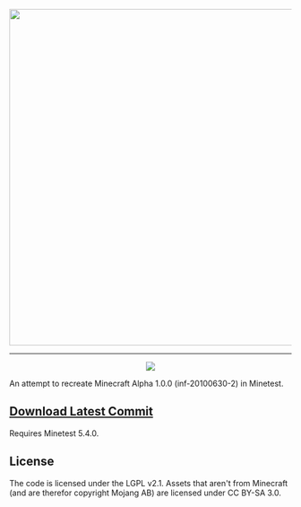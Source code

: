<p align="center"><img width=600 src="https://raw.githubusercontent.com/danil275487/minecraftnt/main/menu/header.png"></p>

---

<p align="center"><img src="https://i.imgur.com/xnGs513.png"></p>

An attempt to recreate Minecraft Alpha 1.0.0 (inf-20100630-2) in Minetest.

## [Download Latest Commit](https://github.com/danil275487/minecraftnt/archive/refs/heads/main.zip)

Requires Minetest 5.4.0.

## License
The code is licensed under the LGPL v2.1. Assets that aren't from Minecraft (and are therefor copyright Mojang AB) are licensed under CC BY-SA 3.0.
